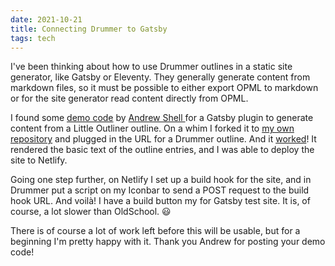 ```yaml
---
date: 2021-10-21
title: Connecting Drummer to Gatsby
tags: tech
---
```


I've been thinking about how to use Drummer outlines in a static site generator, like Gatsby or Eleventy. They generally generate content from markdown files, so it must be possible to either export OPML to markdown or for the site generator read content directly from OPML.

I found some <a href="https://github.com/andrewshell/gatsby-demo-opmlnotes">demo code</a> by <a href="https://twitter.com/andrewshell">Andrew Shell </a>for a Gatsby plugin to generate content from a Little Outliner outline. On a whim I forked it to <a href="https://github.com/papascott/gatsby-demo-opmlnotes">my own repository</a> and plugged in the URL for a Drummer outline. And it <a href="https://opmldemo.papascott.de/">worked</a>! It rendered the basic text of the outline entries, and I was able to deploy the site to Netlify.

Going one step further, on Netlify I set up a build hook for the site, and in Drummer put a script on my Iconbar to send a POST request to the build hook URL. And voilà! I have a build button my for Gatsby test site. It is, of course, a lot slower than OldSchool. 😃

There is of course a lot of work left before this will be usable, but for a beginning I'm pretty happy with it. Thank you Andrew for posting your demo code!
